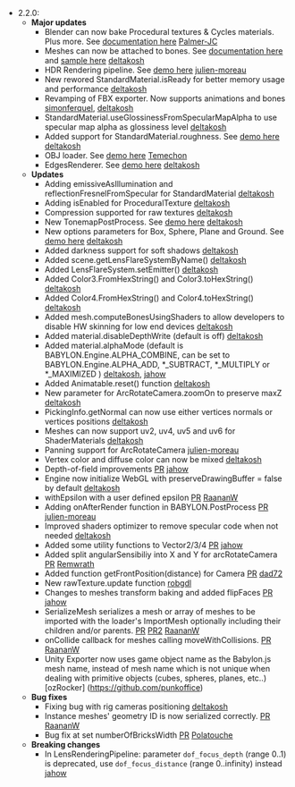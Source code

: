 - 2.2.0:
  - **Major updates**
    - Blender can now bake Procedural textures & Cycles materials.  Plus more. See [documentation here](https://github.com/BabylonJS/Babylon.js/tree/master/Exporters/Blender) [Palmer-JC](https://github.com/Palmer-JC)
    - Meshes can now be attached to bones. See [documentation here](http://babylondoc.azurewebsites.net/page.php?p=22421) and [sample here](http://www.babylonjs-playground.com/#11BH6Z#18) [deltakosh](https://github.com/deltakosh)
    - HDR Rendering pipeline. See [demo here]() [julien-moreau](https://github.com/julien-moreau)
    - New rewored StandardMaterial.isReady for better memory usage and performance [deltakosh](https://github.com/deltakosh)
    - Revamping of FBX exporter. Now supports animations and bones [simonferquel](http://www.github.com/simonferquel), [deltakosh](https://github.com/deltakosh)
    - StandardMaterial.useGlossinessFromSpecularMapAlpha to use specular map alpha as glossiness level [deltakosh](https://github.com/deltakosh)    
    - Added support for StandardMaterial.roughness. See [demo here](http://www.babylonjs-playground.com/#RNBKQ#8) [deltakosh](https://github.com/deltakosh)
    - OBJ loader. See [demo here](http://www.babylonjs-playground.com/#28YUR5) [Temechon](https://github.com/Temechon)
    - EdgesRenderer. See [demo here](http://www.babylonjs-playground.com/#TYAHX#10) [deltakosh](https://github.com/deltakosh)
  - **Updates**
    - Adding emissiveAsIllumination and reflectionFresnelFromSpecular for StandardMaterial [deltakosh](https://github.com/deltakosh)
    - Adding isEnabled for ProceduralTexture [deltakosh](https://github.com/deltakosh)
    - Compression supported for raw textures [deltakosh](https://github.com/deltakosh)
    - New TonemapPostProcess. See [demo here](http://www.babylonjs-playground.com/#ELTGD) [deltakosh](https://github.com/deltakosh)
    - New options parameters for Box, Sphere, Plane and Ground. See [demo here](http://www.html5gamedevs.com/topic/17044-evolution-for-out-of-the-box-meshes-creation/) [deltakosh](https://github.com/deltakosh)
    - Added darkness support for soft shadows [deltakosh](https://github.com/deltakosh)
    - Added scene.getLensFlareSystemByName() [deltakosh](https://github.com/deltakosh)
    - Added LensFlareSystem.setEmitter() [deltakosh](https://github.com/deltakosh)
    - Added Color3.FromHexString() and Color3.toHexString() [deltakosh](https://github.com/deltakosh)
    - Added Color4.FromHexString() and Color4.toHexString() [deltakosh](https://github.com/deltakosh)
    - Added mesh.computeBonesUsingShaders to allow developers to disable HW skinning for low end devices [deltakosh](https://github.com/deltakosh)
    - Added material.disableDepthWrite (default is off) [deltakosh](https://github.com/deltakosh)
    - Added material.alphaMode (default is BABYLON.Engine.ALPHA_COMBINE, can be set to BABYLON.Engine.ALPHA_ADD, *_SUBTRACT, *_MULTIPLY or *_MAXIMIZED ) [deltakosh](https://github.com/deltakosh), [jahow](https://github.com/jahow)
    - Added Animatable.reset() function [deltakosh](https://github.com/deltakosh)
    - New parameter for ArcRotateCamera.zoomOn to preserve maxZ [deltakosh](https://github.com/deltakosh)
    - PickingInfo.getNormal can now use either vertices normals or vertices positions [deltakosh](https://github.com/deltakosh)
    - Meshes can now support uv2, uv4, uv5 and uv6 for ShaderMaterials [deltakosh](https://github.com/deltakosh)
    - Panning support for ArcRotateCamera [julien-moreau](https://github.com/julien-moreau)
    - Vertex color and diffuse color can now be mixed [deltakosh](https://github.com/deltakosh)
    - Depth-of-field improvements [PR](https://github.com/BabylonJS/Babylon.js/pull/567) [jahow](https://github.com/jahow)
    - Engine now initialize WebGL with preserveDrawingBuffer = false by default [deltakosh](https://github.com/deltakosh)
    - withEpsilon with a user defined epsilon [PR](https://github.com/BabylonJS/Babylon.js/pull/573) [RaananW](https://github.com/RaananW)
    - Adding onAfterRender function in BABYLON.PostProcess [PR](https://github.com/BabylonJS/Babylon.js/pull/572) [julien-moreau](https://github.com/julien-moreau)
    - Improved shaders optimizer to remove specular code when not needed [deltakosh](https://github.com/deltakosh)    
    - Added some utility functions to Vector2/3/4 [PR](https://github.com/BabylonJS/Babylon.js/pull/578) [jahow](https://github.com/jahow)
    - Added split angularSensibiliy into X and Y for arcRotateCamera [PR](https://github.com/BabylonJS/Babylon.js/pull/683) [Remwrath](https://github.com/Remwrath)
    - Added function getFrontPosition(distance) for Camera [PR](https://github.com/BabylonJS/Babylon.js/pull/681) [dad72](https://github.com/dad72)
    - New rawTexture.update function [robgdl](https://github.com/robgdl)
    - Changes to meshes transform baking and added flipFaces [PR](https://github.com/BabylonJS/Babylon.js/pull/579) [jahow](https://github.com/jahow)
    - SerializeMesh serializes a mesh or array of meshes to be imported with the loader's ImportMesh optionally including their children and/or parents. [PR](https://github.com/BabylonJS/Babylon.js/pull/583) [PR2](https://github.com/BabylonJS/Babylon.js/pull/609) [RaananW](https://github.com/RaananW)
	- onCollide callback for meshes calling moveWithCollisions. [PR](https://github.com/BabylonJS/Babylon.js/pull/585) [RaananW](https://github.com/RaananW)
	- Unity Exporter now uses game object name as the Babylon.js mesh name, instead of mesh name which is not unique when dealing with primitive objects (cubes, spheres, planes, etc..) [ozRocker] (https://github.com/punkoffice)	
  - **Bug fixes**
    - Fixing bug with rig cameras positioning [deltakosh](https://github.com/deltakosh)
    - Instance meshes' geometry ID is now serialized correctly. [PR](https://github.com/BabylonJS/Babylon.js/pull/607) [RaananW](https://github.com/RaananW)
    - Bug fix at set numberOfBricksWidth [PR](https://github.com/BabylonJS/Babylon.js/pull/684) [Polatouche](https://github.com/Polatouche)
  - **Breaking changes**
    - In LensRenderingPipeline: parameter `dof_focus_depth` (range 0..1) is deprecated, use `dof_focus_distance` (range 0..infinity) instead [jahow](https://github.com/jahow)
